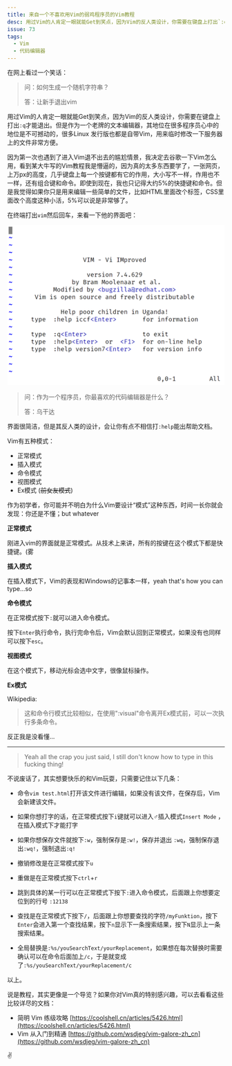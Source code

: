 ```yaml
---
title: 来自一个不喜欢用Vim的弱鸡程序员的Vim教程
desc: 用过Vim的人肯定一眼就能Get到笑点，因为Vim的反人类设计，你需要在键盘上打出`:q`才能退出。但是作为一个老牌的文本编辑器，其地位在很多程序员心中的地位是不可撼动的，很多Linux 发行版也都是自带Vim，用来临时修改一下服务器上的文件非常方便。
issue: 73
tags: 
  - Vim
  - 代码编辑器
---
```


在网上看过一个笑话：

>  问：如何生成一个随机字符串？
>
>  答：让新手退出vim

用过Vim的人肯定一眼就能Get到笑点，因为Vim的反人类设计，你需要在键盘上打出`:q`才能退出。但是作为一个老牌的文本编辑器，其地位在很多程序员心中的地位是不可撼动的，很多Linux 发行版也都是自带Vim，用来临时修改一下服务器上的文件非常方便。

因为第一次也遇到了进入Vim退不出去的尴尬情景，我决定去谷歌一下Vim怎么用，看到某大牛写的Vim教程我是懵逼的，因为真的太多东西要学了，一张网页，上万px的高度，几乎键盘上每一个按键都有它的作用，大小写不一样，作用也不一样，还有组合键和命令。即使到现在，我也只记得大约5%的快捷键和命令。但是我觉得如果你只是用来编辑一些简单的文件，比如HTML里面改个标签，CSS里面改个高度这种小活，5%可以说是非常够了。

在终端打出`vim`然后回车，来看一下他的界面吧：

![image-20191111174728567](/p_assets/201911/vim.png)

> 问：作为一个程序员，你最喜欢的代码编辑器是什么？
>
> 答：乌干达



界面很简洁，但是其反人类的设计，会让你有点不相信打`:help`能出帮助文档。

Vim有五种模式：

- 正常模式
- 插入模式
- 命令模式
- 视图模式
- Ex模式 (~~前女友模式~~)

作为初学者，你可能并不明白为什么Vim要设计“模式”这种东西，时间一长你就会发现：你还是不懂；but whatever

**正常模式**

刚进入vim的界面就是正常模式。从技术上来讲，所有的按键在这个模式下都是快捷键。(雾

**插入模式**

在插入模式下，Vim的表现和Windows的记事本一样，yeah that's how you can type...so

**命令模式**

在正常模式按下`:`就可以进入命令模式。

按下`Enter`执行命令，执行完命令后，Vim会默认回到正常模式，如果没有也同样可以按下`esc`。

**视图模式**

在这个模式下，移动光标会选中文字，很像鼠标操作。

**Ex模式**

Wikipedia:

>  这和命令行模式比较相似，在使用":visual"命令离开Ex模式前，可以一次执行多条命令。  

反正我是没看懂...

<hr>

> Yeah all the crap you just said, I still don't know how to type in this fucking thing!

不说废话了，其实想要快乐的和Vim玩耍，只需要记住以下几条：

- 命令`vim test.html`打开该文件进行编辑，如果没有该文件，在保存后，Vim会新建该文件。

- 如果你想打字的话，在正常模式按下`i`键就可以进入♂插入模式`Insert Mode` ，在插入模式下才能打字
- 如果你想保存文件就按下`:w`，强制保存是`:w!`，保存并退出 `:wq`，强制保存退出`:wq!`，强制退出`:q!`
- 撤销修改是在正常模式按下`u`
- 重做是在正常模式按下`ctrl`+`r`
- 跳到具体的某一行可以在正常模式下按下`:`进入命令模式，后面跟上你想要定位到的行号 `:12138`
- 查找是在正常模式下按下`/`，后面跟上你想要查找的字符`/myFunktion`，按下`Enter`会进入第一个查找结果，按下`n`显示下一条搜索结果，按下`N`显示上一条搜索结果。
- 全局替换是`:%s/youSearchText/yourReplacement`，如果想在每次替换时需要确认可以在命令后面加上`/c`，于是就变成了`:%s/youSearchText/yourReplacement/c`



以上。

说是教程，其实更像是一个导览？如果你对Vim真的特别感兴趣，可以去看看这些比较详尽的文档：

- 简明 Vim 练级攻略 [https://coolshell.cn/articles/5426.html](https://coolshell.cn/articles/5426.html)
- Vim 从入门到精通 [https://github.com/wsdjeg/vim-galore-zh_cn](https://github.com/wsdjeg/vim-galore-zh_cn)

✌